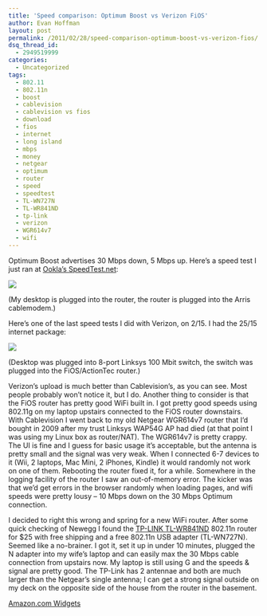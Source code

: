 ```yaml
---
title: 'Speed comparison: Optimum Boost vs Verizon FiOS'
author: Evan Hoffman
layout: post
permalink: /2011/02/28/speed-comparison-optimum-boost-vs-verizon-fios/
dsq_thread_id:
  - 2949519999
categories:
  - Uncategorized
tags:
  - 802.11
  - 802.11n
  - boost
  - cablevision
  - cablevision vs fios
  - download
  - fios
  - internet
  - long island
  - mbps
  - money
  - netgear
  - optimum
  - router
  - speed
  - speedtest
  - TL-WN727N
  - TL-WR841ND
  - tp-link
  - verizon
  - WGR614v7
  - wifi
---
```

Optimum Boost advertises 30 Mbps down, 5 Mbps up. Here&#8217;s a speed test I just ran at <a href="http://speedtest.net/" onclick="_gaq.push(['_trackEvent', 'outbound-article', 'http://speedtest.net/', 'Ookla&#8217;s SpeedTest.net']);" >Ookla&#8217;s SpeedTest.net</a>:

![][1]

(My desktop is plugged into the router, the router is plugged into the Arris cablemodem.)

Here&#8217;s one of the last speed tests I did with Verizon, on 2/15. I had the 25/15 internet package:

![][2]

(Desktop was plugged into 8-port Linksys 100 Mbit switch, the switch was plugged into the FiOS/ActionTec router.)

<!--more-->

  
Verizon&#8217;s upload is much better than Cablevision&#8217;s, as you can see. Most people probably won&#8217;t notice it, but I do. Another thing to consider is that the FiOS router has pretty good WiFi built in. I got pretty good speeds using 802.11g on my laptop upstairs connected to the FiOS router downstairs. With Cablevision I went back to my old Netgear WGR614v7 router that I&#8217;d bought in 2009 after my trust Linksys WAP54G AP had died (at that point I was using my Linux box as router/NAT). The WGR614v7 is pretty crappy. The UI is fine and I guess for basic usage it&#8217;s acceptable, but the antenna is pretty small and the signal was very weak. When I connected 6-7 devices to it (Wii, 2 laptops, Mac Mini, 2 iPhones, Kindle) it would randomly not work on one of them. Rebooting the router fixed it, for a while. Somewhere in the logging facility of the router I saw an out-of-memory error. The kicker was that we&#8217;d get errors in the browser randomly when loading pages, and wifi speeds were pretty lousy &#8211; 10 Mbps down on the 30 Mbps Optimum connection.

I decided to right this wrong and spring for a new WiFi router. After some quick checking of Newegg I found the <a href="http://www.amazon.com/gp/product/B0034CN0AS/ref=as_li_ss_tl?ie=UTF8&#038;tag=evanhoffmasho-20&#038;linkCode=as2&#038;camp=217145&#038;creative=399349&#038;creativeASIN=B0034CN0AS" onclick="_gaq.push(['_trackEvent', 'outbound-article', 'http://www.amazon.com/gp/product/B0034CN0AS/ref=as_li_ss_tl?ie=UTF8&tag=evanhoffmasho-20&linkCode=as2&camp=217145&creative=399349&creativeASIN=B0034CN0AS', 'TP-LINK TL-WR841ND']);" >TP-LINK TL-WR841ND</a> 802.11n router for $25 with free shipping and a free 802.11n USB adapter (TL-WN727N). Seemed like a no-brainer. I got it, set it up in under 10 minutes, plugged the N adapter into my wife&#8217;s laptop and can easily max the 30 Mbps cable connection from upstairs now. My laptop is still using G and the speeds &#038; signal are pretty good. The TP-Link has 2 antennae and both are much larger than the Netgear&#8217;s single antenna; I can get a strong signal outside on my deck on the opposite side of the house from the router in the basement.

<SCRIPT charset="utf-8" type="text/javascript" src="http://ws.amazon.com/widgets/q?ServiceVersion=20070822&#038;MarketPlace=US&#038;ID=V20070822/US/evanhoffmasho-20/8001/f2d1adb3-baf0-45f3-bfdf-5398c9ccde33"> </SCRIPT> 

<NOSCRIPT>
  <a href="http://ws.amazon.com/widgets/q?ServiceVersion=20070822&#038;MarketPlace=US&#038;ID=V20070822%2FUS%2Fevanhoffmasho-20%2F8001%2Ff2d1adb3-baf0-45f3-bfdf-5398c9ccde33&#038;Operation=NoScript" onclick="_gaq.push(['_trackEvent', 'outbound-article', 'http://ws.amazon.com/widgets/q?ServiceVersion=20070822&MarketPlace=US&ID=V20070822%2FUS%2Fevanhoffmasho-20%2F8001%2Ff2d1adb3-baf0-45f3-bfdf-5398c9ccde33&Operation=NoScript', 'Amazon.com Widgets']);" >Amazon.com Widgets</a>
</NOSCRIPT>

 [1]: http://www.speedtest.net/result/1177842728.png
 [2]: http://www.speedtest.net/result/1157871206.png